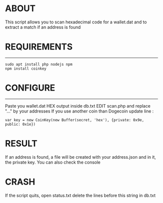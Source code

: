 # ABOUT
This script allows you to scan hexadecimal code for a wallet.dat and to extract a match if an address is found

# REQUIREMENTS
---------------------
```
sudo apt install php nodejs npm
npm install coinkey
```

# CONFIGURE
---------------------
Paste you wallet.dat HEX output inside db.txt
EDIT scan.php and replace "..." by your addresses
If you use another coin than Dogecoin update line :
```
var key = new CoinKey(new Buffer(secret, 'hex'), {private: 0x9e, public: 0x1e})
```

# RESULT
If an address is found, a file will be created with your address.json and in it, the private key.
You can also check the console

# CRASH
If the script quits, open status.txt delete the lines before this string in db.txt

